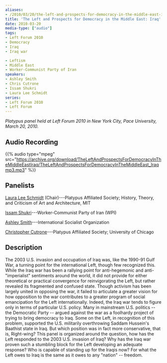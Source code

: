 ```yaml
---
aliases:
- /2010/03/20/the-left-and-prospects-for-democracy-in-the-middle-east-iraq
title: 'The Left and Prospects for Democracy in the Middle East: Iraq'
date: 2010-03-20
media-type: ["audio"]
tags:
- Left Forum 2010
- Democracy
- Iraq
- Iraq war

- Leftism
- Middle East
- Worker-Communist Party of Iran
speakers:
- Ashley Smith
- Chris Cutrone
- Issam Shukri
- Laura Lee Schmidt
series:
- Left Forum 2010
- Left Forum
---
```


_Platypus panel held at Left Forum 2010 in New York City, Pace University, March 20, 2010._

## Audio Recording

{{% audio type="mpeg" src="https://archive.org/download/TheLeftAndProspectsForDemocracyInTheMiddleEastIraq/TheLeftAndProspectsForDemocracyInTheMiddleEast_Iraqmp3.mp3" %}}

## Panelists

[Laura Lee Schmidt](/speakers/laura-lee-schmidt/) (Chair)---Platypus Affiliated Society; History, Theory, and Criticism of Art and Architecture, MIT

[Issam Shukri](/speakers/issam-shukri/)---Worker-Communist Party of Iran (WPI)

[Ashley Smith](/speakers/ashley-smith/)---International Socialist Organization

[Christopher Cutrone](/speakers/chris-cutrone)---Platypus Affiliated Society; University of Chicago

## Description

The 2003 U.S. invasion and occupation of Iraq was, like the 1990-91 Gulf War, a turning point for the international Left, though few recognized this. While the Iraq war has been a rallying point for anti-hegemonic and anti-"imperialist" sentiments around the world, it did not provide for either theoretical or practical convergence for reinvigorating the Left, but rather revealed its fragmented and confused state. Though activism has been largely united in opposing the war, it failed to articulate a greater vision for how opposition to the war contributes to a greater program of social emancipation for the Left internationally. Indeed, the Iraq war tends to figure only in terms of particular U.S. policy. Many in mainstream U.S. politics -- the Democratic Party -- argued against the war as a foolhardy project of trying to bring democracy to Iraq. Some on the Left, in recognition of this problem, supported the U.S. militarily overthrowing Saddam Hussein's Baathist state in Iraq. But which position was in fact more conservative, that is, Right-wing? This panel is organized around the question, how has the Left responded to the 2003 U.S. invasion of Iraq? Why has the Iraq war proven such a stumbling block for the Left developing an adequate response? Who is capable of standing up for the Iraqis now? For what the Left owes to Iraq is the same as it owes to any "nation" -- freedom.
